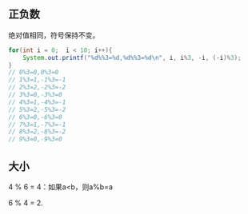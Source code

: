 ## 正负数

绝对值相同，符号保持不变。

```java
for(int i = 0;  i < 10; i++){
    System.out.printf("%d%%3=%d,%d%%3=%d\n", i, i%3, -i, (-i)%3);
}
// 0%3=0,0%3=0
// 1%3=1,-1%3=-1
// 2%3=2,-2%3=-2
// 3%3=0,-3%3=0
// 4%3=1,-4%3=-1
// 5%3=2,-5%3=-2
// 6%3=0,-6%3=0
// 7%3=1,-7%3=-1
// 8%3=2,-8%3=-2
// 9%3=0,-9%3=0
```

## 大小

4 % 6 = 4：如果a<b，则a%b=a

6 % 4 = 2.